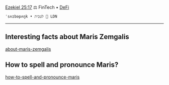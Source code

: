 
[Ezekiel 25:17](https://www.youtube.com/watch?v=x2WK_eWihdU) ⚖️ FinTech • [DeFi](https://www.investopedia.com/decentralized-finance-defi-5113835)

```
ˈsʌɪbəpʌŋk • לטבית 📍 LDN
```

---

## Interesting facts about Maris Zemgalis
[about-maris-zemgalis](./about-maris-zemgalis.html)

## How to spell and pronounce Maris? 
[how-to-spell-and-pronounce-maris](./how-to-spell-and-pronounce-maris.html)
